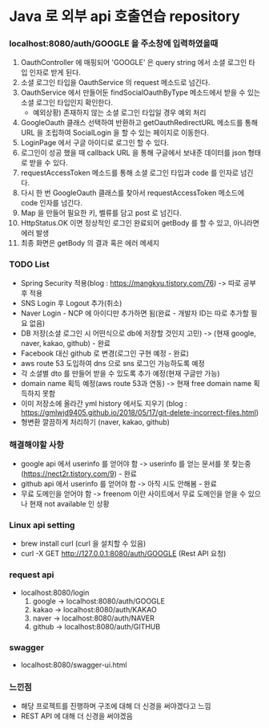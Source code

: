 # Java 로 외부 api 호출연습 repository

### localhost:8080/auth/GOOGLE 을 주소창에 입력하였을때

1. OauthController 에 매핑되어 'GOOGLE' 은 query string 에서 소셜 로그인 타입 인자로 받게 된다.
2. 소셜 로그인 타입을 OauthService 의 request 메소드로 넘긴다.
3. OauthService 에서 만들어둔 findSocialOauthByType 메소드에서 받을 수 있는 소셜 로그인 타입인지 확인한다.
    - 예외상황) 존재하지 않는 소셜 로그인 타입일 경우 예외 처리
4. GoogleOauth 클래스 선택하여 반환하고 getOauthRedirectURL 메소드를 통해 URL 을 조립하여 SocialLogin 을 할 수 있는 페이지로 이동한다.
5. LoginPage 에서 구글 아이디로 로그인 할 수 있다.
6. 로그인이 성공 했을 때 callback URL 을 통해 구글에서 보내준 데이터를 json 형태로 받을 수 있다.
7. requestAccessToken 메소드를 통해 소셜 로그인 타입과 code 를 인자로 넘긴다.
8. 다시 한 번 GoogleOauth 클래스를 찾아서 requestAccessToken 메소드에 code 인자를 넘긴다.
9. Map 을 만들어 필요한 키, 벨류를 담고 post 로 넘긴다.
10. HttpStatus.OK 이면 정상적인 로그인 완료되어 getBody 를 할 수 있고, 아니라면 에러 발생
11. 최종 화면은 getBody 의 결과 혹은 에러 메세지

### TODO List

- Spring Security 적용(blog : https://mangkyu.tistory.com/76) -> 따로 공부 후 적용
- SNS Login 후 Logout 추가(취소)
- Naver Login - NCP 에 아이디만 추가하면 됨(완료 - 개발자 ID는 따로 추가할 필요 없음)
- DB 저장(소셜 로그인 시 어떤식으로 db에 저장할 것인지 고민) -> (현재 google, naver, kakao, github) - 완료
- Facebook 대신 github 로 변경(로그인 구현 예정 - 완료)
- aws route 53 도입하여 dns 으로 sns 로그인 가능하도록 예정
- 각 소셜별 dto 를 만들어 받을 수 있도록 추가 예정(현재 구글만 가능)
- domain name 획득 예정(aws route 53과 연동) -> 현재 free domain name 획득하지 못함
- 이미 저장소에 올라간 yml history 에서도 지우기 (blog : https://gmlwjd9405.github.io/2018/05/17/git-delete-incorrect-files.html)
- 형변환 깔끔하게 처리하기 (naver, kakao, github)

### 해결해야할 사항

- google api 에서 userinfo 를 얻어야 함 -> userinfo 를 얻는 문서를 못 찾는중 (https://nect2r.tistory.com/9) - 완료
- github api 에서 userinfo 를 얻어야 함 -> 아직 시도 안해봄 - 완료
- 무료 도메인을 얻어야 함 -> freenom 이란 사이트에서 무료 도메인을 얻을 수 있으나 현재 not available 인 상황

### Linux api setting

- brew install curl (curl 을 설치할 수 있음)
- curl -X GET http://127.0.0.1:8080/auth/GOOGLE (Rest API 요청)

### request api

- localhost:8080/login
    1. google -> localhost:8080/auth/GOOGLE
    2. kakao -> localhost:8080/auth/KAKAO
    3. naver -> localhost:8080/auth/NAVER
    4. github -> localhost:8080/auth/GITHUB

### swagger

- localhost:8080/swagger-ui.html

### 느낀점

- 해당 프로젝트를 진행하며 구조에 대해 더 신경을 써야겠다고 느낌
- REST API 에 대해 더 신경을 써야겠음 
